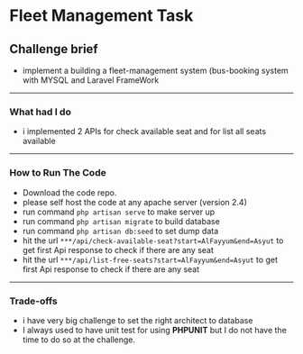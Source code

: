 # Fleet Management Task


Challenge brief
---

- implement a building a fleet-management system (bus-booking
system with MYSQL and Laravel FrameWork
---

### What had I do
- i implemented 2 APIs for check available seat and for list all seats available

---

### How to Run The Code

- Download the code repo.
- please self host the code at any apache server (version 2.4)
- run command `php artisan serve` to make server up
- run command `php artisan migrate` to build database
- run command `php artisan db:seed` to set dump data
- hit the url `***/api/check-available-seat?start=AlFayyum&end=Asyut` to get first Api response to check if there are any seat
- hit the url `***/api/list-free-seats?start=AlFayyum&end=Asyut` to get first Api response to check if there are any seat



---

### Trade-offs

- i have very big challenge to set the right architect to database
- I always used to have unit test for using **PHPUNIT** but I do not have the time to do so at the challenge. 
